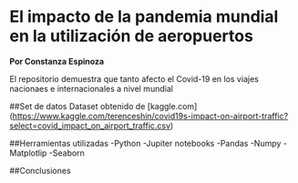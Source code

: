 # El impacto de la pandemia mundial en la utilización de aeropuertos 

**Por Constanza Espinoza**

 El repositorio demuestra que tanto afecto el Covid-19 en los viajes nacionaes e internacionales a nivel mundial

##Set de datos
Dataset obtenido de [kaggle.com] (https://www.kaggle.com/terenceshin/covid19s-impact-on-airport-traffic?select=covid_impact_on_airport_traffic.csv)


##Herramientas utilizadas
 -Python
 -Jupiter notebooks
 -Pandas
 -Numpy
 -Matplotlip
 -Seaborn
 
 ##Conclusiones 
